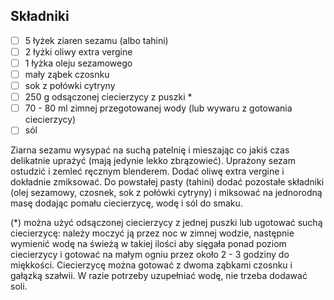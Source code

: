 ## Składniki

* [ ] 5 łyżek ziaren sezamu (albo tahini)
* [ ] 2 łyżki oliwy extra vergine
* [ ] 1 łyżka oleju sezamowego
* [ ] mały ząbek czosnku
* [ ] sok z połówki cytryny
* [ ] 250 g odsączonej ciecierzycy z puszki *
* [ ] 70 - 80 ml zimnej przegotowanej wody (lub wywaru z gotowania ciecierzycy)
* [ ] sól

Ziarna sezamu wysypać na suchą patelnię i mieszając co jakiś czas delikatnie uprażyć (mają jedynie lekko zbrązowieć). Uprażony sezam ostudzić i zemleć ręcznym blenderem. Dodać oliwę extra vergine i dokładnie zmiksować. Do powstałej pasty (tahini) dodać pozostałe składniki (olej sezamowy, czosnek, sok z połówki cytryny) i miksować na jednorodną masę dodając pomału ciecierzycę, wodę i sól do smaku.

(*) można użyć odsączonej ciecierzycy z jednej puszki lub ugotować suchą ciecierzycę: należy moczyć ją przez noc w zimnej wodzie, następnie wymienić wodę na świeżą w takiej ilości aby sięgała ponad poziom ciecierzycy i gotować na małym ogniu przez około 2 - 3 godziny do miękkości. Ciecierzycę można gotować z dwoma ząbkami czosnku i gałązką szałwii. W razie potrzeby uzupełniać wodę, nie trzeba dodawać soli.

